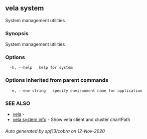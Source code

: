 ## vela system

System management utilities

### Synopsis

System management utilities

### Options

```
  -h, --help   help for system
```

### Options inherited from parent commands

```
  -e, --env string   specify environment name for application
```

### SEE ALSO

* [vela](vela.md)	 - 
* [vela system info](vela_system_info.md)	 - Show vela client and cluster chartPath

###### Auto generated by spf13/cobra on 12-Nov-2020
